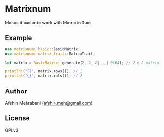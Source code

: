 # Matrixnum

Makes it easier to work with Matrix in Rust

## Example

```rust
use matrixnum::basic::BasicMatrix;
use matrixnum::matrix_trait::MatrixTrait;

let matrix = BasicMatrix::generate(2, 2, &|_,_| 0f64); // 2 x 2 matrix

println!("{}", matrix.rows()); // 2
println!("{}", matrix.cols()); // 2
```

## Author

Afshin Mehrabani (afshin.meh@gmail.com)

## License

GPLv3
